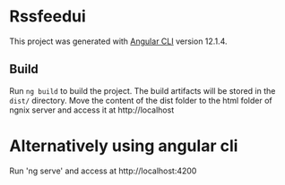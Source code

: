 # Rssfeedui

This project was generated with [Angular CLI](https://github.com/angular/angular-cli) version 12.1.4.

## Build

Run `ng build` to build the project. The build artifacts will be stored in the `dist/` directory.
Move the content of the dist folder to the html folder of ngnix server and access it at http://localhost

# Alternatively using angular cli
Run 'ng serve' and access at http://localhost:4200
